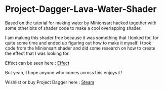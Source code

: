 # Project-Dagger-Lava-Water-Shader
Based on the tutorial for making water by Minionsart hacked together with some other bits of shader code to make a cool overlapping shader.

I am making this shader free because it was something that I looked for, for quite some time and ended up figuring out how to make it myself. I took code from the Minionsart shader and did some research on how to create the effect that I was looking for.

Effect can be seen here : [Effect](https://twitter.com/i/status/1527816445731561472)

But yeah, I hope anyone who comes across this enjoys it!

Wishlist or buy Project Dagger here : [Steam](https://store.steampowered.com/app/1258800/Project_Dagger)
